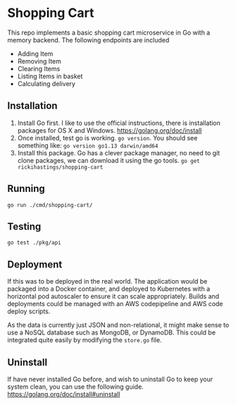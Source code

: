 # Shopping Cart

This repo implements a basic shopping cart microservice in Go with a memory backend. The following endpoints are included

- Adding Item
- Removing Item
- Clearing Items
- Listing Items in basket
- Calculating delivery

## Installation

1. Install Go first. I like to use the official instructions, there is installation packages for OS X and Windows. https://golang.org/doc/install
2. Once installed, test go is working. `go version`. You should see something like: `go version go1.13 darwin/amd64`
3. Install this package. Go has a clever package manager, no need to git clone packages, we can download it using the go tools. `go get rickihastings/shopping-cart`

## Running

`go run ./cmd/shopping-cart/`

## Testing

`go test ./pkg/api`

## Deployment

If this was to be deployed in the real world. The application would be packaged into a Docker container, and deployed to Kubernetes with a horizontal pod autoscaler to ensure it can scale appropriately. Builds and deployments could be managed with an AWS codepipeline and AWS code deploy scripts.

As the data is currently just JSON and non-relational, it might make sense to use a NoSQL database such as MongoDB, or DynamoDB. This could be integrated quite easily by modifying the `store.go` file.

## Uninstall

If have never installed Go before, and wish to uninstall Go to keep your system clean, you can use the following guide. https://golang.org/doc/install#uninstall
